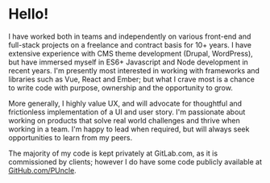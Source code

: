 # Hello!

I have worked both in teams and independently on various front-end and full-stack projects on a freelance and contract basis for 10+ years. I have extensive experience with CMS theme development (Drupal, WordPress), but have immersed myself in ES6+ Javascript and Node development in recent years. I'm presently most interested in working with frameworks and libraries such as Vue, React and Ember; but what I crave most is a chance to write code with purpose, ownership and the opportunity to grow.

More generally, I highly value UX, and will advocate for thoughtful and frictionless implementation of a UI and user story. I'm passionate about working on products that solve real world challenges and thrive when working in a team. I'm happy to lead when required, but will always seek opportunities to learn from my peers.

The majority of my code is kept privately at GitLab.com, as it is commissioned by clients; however I do have some code publicly available at [GitHub.com/PUncle](https://github.com/PUncle).

